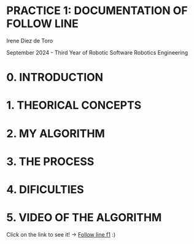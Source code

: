 # PRACTICE 1: DOCUMENTATION OF FOLLOW LINE

 Irene Diez de Toro
 
 September 2024 - Third Year of Robotic Software Robotics Engineering


# 0. INTRODUCTION


# 1. THEORICAL CONCEPTS



# 2. MY ALGORITHM


# 3. THE PROCESS


# 4. DIFICULTIES


# 5. VIDEO OF THE ALGORITHM

Click on the link to see it! -> [Follow line f1]() :)
